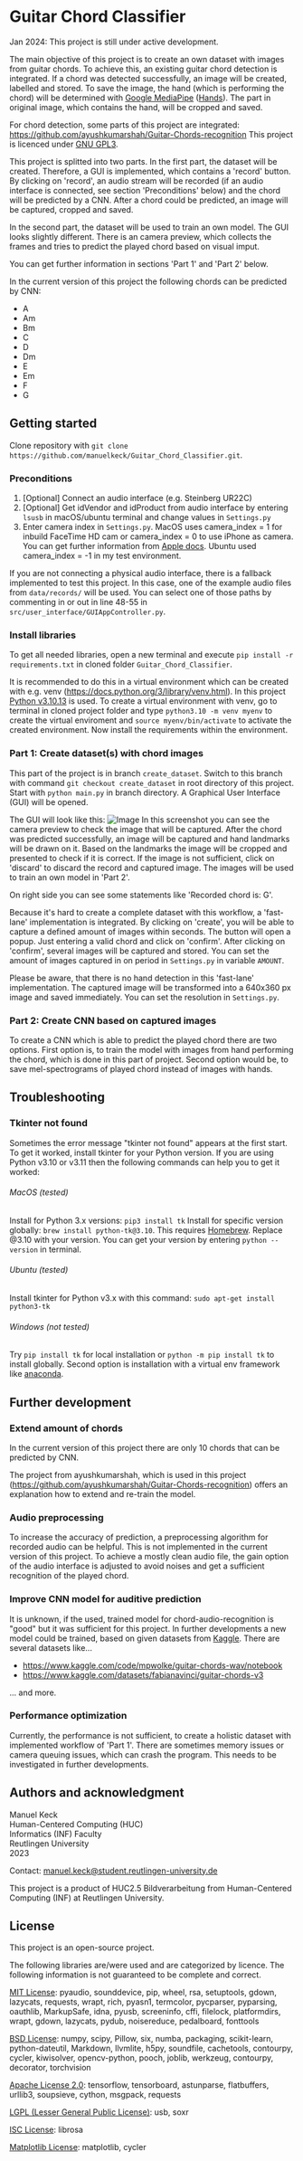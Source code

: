 # Guitar Chord Classifier

Jan 2024: This project is still under active development.

The main objective of this project is to create an own dataset with images from guitar chords.
To achieve this, an existing guitar chord detection is integrated.
If a chord was detected successfully, an image will be created, labelled and stored. To save the image, 
the hand (which is performing the chord) will be determined with 
[Google MediaPipe](https://mediapipe.readthedocs.io/en/latest/index.html) 
([Hands](https://developers.google.com/mediapipe/solutions/vision/hand_landmarker)). The part in
original image, which contains the hand, will be cropped and saved.

For chord detection, some parts of this project are integrated: 
https://github.com/ayushkumarshah/Guitar-Chords-recognition
This project is licenced under [GNU GPL3](https://www.gnu.org/licenses/gpl-3.0.en.html).

This project is splitted into two parts. In the first part, the dataset will be created. Therefore, a GUI
is implemented, which contains a 'record' button. By clicking on 'record', an audio stream will be recorded
(if an audio interface is connected, see section 'Preconditions' below) and the chord will be predicted by 
a CNN. After a chord could be predicted, an image will be captured, cropped and saved.

In the second part, the dataset will be used to train an own model. The GUI looks slightly different. There
is an camera preview, which collects the frames and tries to predict the played chord based on visual imput.

You can get further information in sections 'Part 1' and 'Part 2' below.

In the current version of this project the following chords can be predicted by CNN:
- A
- Am
- Bm
- C
- D
- Dm
- E
- Em
- F
- G

## Getting started
Clone repository with `git clone https://github.com/manuelkeck/Guitar_Chord_Classifier.git`.

### Preconditions
1. [Optional] Connect an audio interface (e.g. Steinberg UR22C)
2. [Optional] Get idVendor and idProduct from audio interface by entering `lsusb` in macOS/ubuntu terminal and 
change values in `Settings.py`
3. Enter camera index in `Settings.py`. MacOS uses camera_index = 1 for inbuild FaceTime HD cam or camera_index = 0 
to use iPhone as camera. You can get further information from [Apple docs](https://support.apple.com/de-de/guide/mac-help/mchl77879b8a/mac). Ubuntu used camera_index = -1 in my test environment.

If you are not connecting a physical audio interface, there is a fallback implemented to
test this project. In this case, one of the example audio files from `data/records/` will be used.
You can select one of those paths by commenting in or out in line 48-55 in `src/user_interface/GUIAppController.py`.

### Install libraries
To get all needed libraries, open a new terminal and execute `pip install -r requirements.txt` in cloned 
folder `Guitar_Chord_Classifier`. 

It is recommended to do this in a virtual environment which can be created with 
e.g. venv (https://docs.python.org/3/library/venv.html). In this project [Python v3.10.13](https://www.python.org/downloads/release/python-31013/) is used.
To create a virtual environment with venv, go to terminal in cloned project folder and type `python3.10 -m venv myenv`
to create the virtual enviroment and `source myenv/bin/activate` to activate the created environment. Now install 
the requirements within the environment.

### Part 1: Create dataset(s) with chord images
This part of the project is in branch `create_dataset`. Switch to this branch with command `git checkout create_dataset`
in root directory of this project. Start with `python main.py` in branch directory. A Graphical User Interface (GUI) will 
be opened.

The GUI will look like this:
![Image](/Users/manuel/Desktop/Guitar_Chord_Classifier/resources/GUI_Part1.png)
In this screenshot you can see the camera preview to check the image that will be captured.
After the chord was predicted successfully, an image will be captured and hand landmarks will be drawn
on it. Based on the landmarks the image will be cropped and presented to check if it is correct.
If the image is not sufficient, click on 'discard' to discard the record and captured image.
The images will be used to train an own model in 'Part 2'.

On right side you can see some statements like 'Recorded chord is: G'.

Because it's hard to create a complete dataset with this workflow, a 'fast-lane' implementation is
integrated. By clicking on 'create', you will be able to capture a defined amount of images within seconds.
The button will open a popup. Just entering a valid chord and click on 'confirm'. After clicking on
'confirm', several images will be captured and stored. You can set the amount of images captured in
on period in `Settings.py` in variable `AMOUNT`.

Please be aware, that there is no hand detection in this 'fast-lane' implementation. The captured image
will be transformed into a 640x360 px image and saved immediately. You can set the resolution in `Settings.py`.

### Part 2: Create CNN based on captured images
To create a CNN which is able to predict the played chord there are two options. First option is, to train
the model with images from hand performing the chord, which is done in this part of project. Second option
would be, to save mel-spectrograms of played chord instead of images with hands.

## Troubleshooting
### Tkinter not found
Sometimes the error message "tkinter not found" appears at the first start. To get it worked, install tkinter
for your Python version. If you are using Python v3.10 or v3.11 then the following commands can
help you to get it worked:

###### MacOS (tested)
Install for Python 3.x versions: `pip3 install tk`
Install for specific version globally: `brew install python-tk@3.10`. This requires [Homebrew](https://brew.sh). 
Replace @3.10 with your version. 
You can get your version by entering `python --version` in terminal.

###### Ubuntu (tested)
Install tkinter for Python v3.x with this command: `sudo apt-get install python3-tk`

###### Windows (not tested)
Try `pip install tk` for local installation or `python -m pip install tk` to install globally.
Second option is installation with a virtual env framework like [anaconda](https://docs.anaconda.com/free/anaconda/install/windows/).

## Further development
### Extend amount of chords
In the current version of this project there are only 10 chords that can be predicted by CNN.

The project from ayushkumarshah, which is used in this project 
(https://github.com/ayushkumarshah/Guitar-Chords-recognition) offers an explanation how to extend 
and re-train the model.

### Audio preprocessing
To increase the accuracy of prediction, a preprocessing algorithm for recorded audio can be helpful.
This is not implemented in the current version of this project. To achieve a mostly clean audio file, the
gain option of the audio interface is adjusted to avoid noises and get a sufficient recognition of the 
played chord.

### Improve CNN model for auditive prediction
It is unknown, if the used, trained model for chord-audio-recognition is "good" but it was sufficient for this 
project. In further developments a new model could be trained, based on given datasets from 
[Kaggle](https://www.kaggle.com). There are several datasets like...
- https://www.kaggle.com/code/mpwolke/guitar-chords-wav/notebook
- https://www.kaggle.com/datasets/fabianavinci/guitar-chords-v3

... and more.

### Performance optimization
Currently, the performance is not sufficient, to create a holistic dataset with implemented workflow
of 'Part 1'. There are sometimes memory issues or camera queuing issues, which can crash the program.
This needs to be investigated in further developments.

## Authors and acknowledgment
Manuel Keck\
Human-Centered Computing (HUC)\
Informatics (INF) Faculty\
Reutlingen University\
2023

Contact: manuel.keck@student.reutlingen-university.de

This project is a product of HUC2.5 Bildverarbeitung from Human-Centered Computing (INF) at Reutlingen 
University.

## License
This project is an open-source project.

The following libraries are/were used and are categorized by licence.
The following information is not guaranteed to be complete and correct.

[MIT License](https://opensource.org/licenses/MIT):
pyaudio,
sounddevice,
pip,
wheel,
rsa,
setuptools,
gdown,
lazycats,
requests,
wrapt,
rich,
pyasn1,
termcolor,
pycparser,
pyparsing,
oauthlib,
MarkupSafe,
idna,
pyusb,
screeninfo,
cffi,
filelock,
platformdirs,
wrapt,
gdown,
lazycats,
pydub,
noisereduce,
pedalboard,
fonttools

[BSD License](https://opensource.org/licenses/BSD-3-Clause):
numpy,
scipy,
Pillow,
six,
numba,
packaging,
scikit-learn,
python-dateutil,
Markdown,
llvmlite,
h5py,
soundfile,
cachetools,
contourpy,
cycler,
kiwisolver,
opencv-python,
pooch,
joblib,
werkzeug,
contourpy,
decorator,
torchvision

[Apache License 2.0](https://opensource.org/licenses/Apache-2.0):
tensorflow,
tensorboard,
astunparse,
flatbuffers,
urllib3,
soupsieve,
cython,
msgpack,
requests

[LGPL (Lesser General Public License)](https://www.gnu.org/licenses/lgpl-3.0.html):
usb,
soxr

[ISC License](https://opensource.org/licenses/ISC):
librosa

[Matplotlib License](https://matplotlib.org/stable/users/license.html):
matplotlib,
cycler
